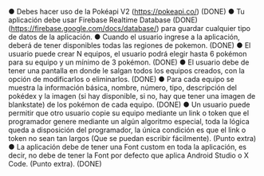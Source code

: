● Debes hacer uso de la Pokéapi V2 (https://pokeapi.co/) (DONE)
● Tu aplicación debe usar Firebase Realtime Database (DONE)
(https://firebase.google.com/docs/database/) para guardar cualquier tipo de datos de la
aplicación.
● Cuando el usuario ingrese a la aplicación, deberá de tener disponibles todas las regiones de
pokemon. (DONE)
● El usuario puede crear N equipos, el usuario podrá elegir hasta 6 pokémon para su equipo y
un mínimo de 3 pokémon. (DONE)
● El usuario debe de tener una pantalla en donde le salgan todos los equipos creados, con la
opción de modificarlos o eliminarlos. (DONE)
● Para cada equipo se muestra la información básica, nombre, número, tipo, descripción del
pokédex y la imagen (si hay disponible, si no, hay que tener una imagen de blankstate) de
los pokémon de cada equipo. (DONE)
● Un usuario puede permitir que otro usuario copie su equipo mediante un link o token que el
programador genere mediante un algún algoritmo especial, toda la lógica queda a
disposición del programador, la única condición es que el link o token no sean tan largos
(Que se puedan escribir fácilmente). (Punto extra)
● La aplicación debe de tener una Font custom en toda la aplicación, es decir, no debe de
tener la Font por defecto que aplica Android Studio o X Code. (Punto extra). (DONE)

